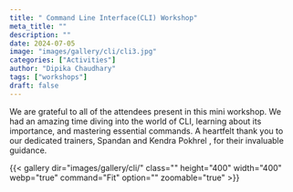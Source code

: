 ```yaml
---
title: " Command Line Interface(CLI) Workshop"
meta_title: ""
description: ""
date: 2024-07-05
image: "images/gallery/cli/cli3.jpg"
categories: ["Activities"]
author: "Dipika Chaudhary"
tags: ["workshops"]
draft: false
---
```


We are grateful to all of the attendees present in this mini workshop. We had an amazing time diving into the world of CLI, learning about its importance, and mastering essential commands.
A heartfelt thank you to our dedicated trainers, Spandan  and Kendra Pokhrel , for their invaluable guidance.

{{< gallery dir="images/gallery/cli/" class="" height="400" width="400" webp="true" command="Fit" option="" zoomable="true" >}}

